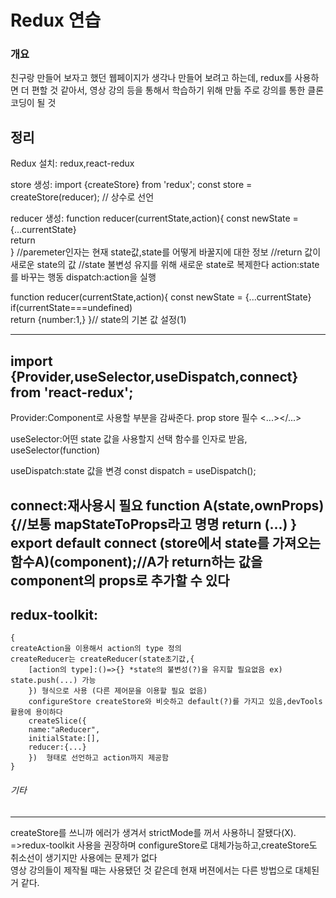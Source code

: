 Redux 연습
===
### 개요

친구랑 만들어 보자고 했던 웹페이지가 생각나 만들어 보려고 하는데, redux를 사용하면 더 편할 것 같아서, 영상 강의 등을 통해서 학습하기 위해 만듦
주로 강의를 통한 클론 코딩이 될 것
## 정리
Redux
설치: redux,react-redux

store 생성: import {createStore} from 'redux';
	    const store = createStore(reducer); // 상수로 선언

reducer 생성: function reducer(currentState,action){
	const newState = {...currentState}	
	return	
		 }
		//paremeter인자는 현재 state값,state를 어떻게 바꿀지에 대한 정보
		//return 값이 새로운 state의 값
		//state 불변성 유지를 위해 새로운 state로 복제한다
action:state를 바꾸는 행동
dispatch:action을 실행
 
function reducer(currentState,action){
	const newState = {...currentState}	
	if(currentState===undefined)	
		return	{number:1,}
		 }// state의 기본 값 설정(1)

---
import {Provider,useSelector,useDispatch,connect} from 'react-redux';
--
Provider:Component로 사용할 부분을 감싸준다. 
prop store 필수 <Provider store={store}><...></...></Provider> 

useSelector:어떤 state 값을 사용할지 선택
함수를 인자로 받음, useSelector(function)

useDispatch:state 값을 변경
	const dispatch = useDispatch();
	
connect:재사용시 필요
	function A(state,ownProps){//보통 mapStateToProps라고 명명
		return (...)
	}   
		export default connect (store에서 state를 가져오는 함수A)(component);//A가 return하는 값을 component의 props로 추가할 수 있다
--
## redux-toolkit:
	{
	createAction을 이용해서 action의 type 정의
	createReducer는 createReducer(state초기값,{
		[action의 type]:()=>{} *state의 불변성(?)을 유지할 필요없음 ex) state.push(...) 가능
		}) 형식으로 사용 (다른 제어문을 이용할 필요 없음) 
		configureStore createStore와 비슷하고 default(?)를 가지고 있음,devTools 활용에 용이하다
		createSlice({
		name:"aReducer",
		initialState:[],
		reducer:{...}
		})  형태로 선언하고 action까지 제공함
	}
###### 기타
---
createStore를 쓰니까 에러가 생겨서 strictMode를 꺼서 사용하니 잘됐다(X).
=>redux-toolkit 사용을 권장하며 configureStore로 대체가능하고,createStore도 취소선이 생기지만 사용에는 문제가 없다  
 영상 강의들이 제작될 때는 사용됐던 것 같은데 현재 버젼에서는 다른 방법으로 대체된거 같다. 
